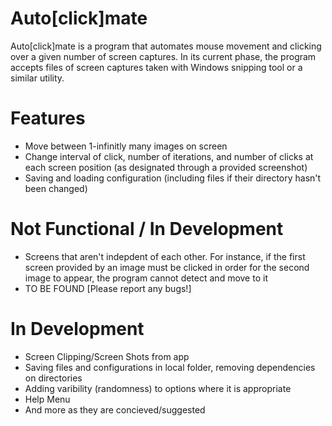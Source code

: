 # Auto[click]mate
Auto[click]mate is a program that automates mouse movement and clicking over a given number of screen captures. In its current phase, the program accepts files of screen captures taken with Windows snipping tool or a similar utility. 

# Features
- Move between 1-infinitly many images on screen
- Change interval of click, number of iterations, and number of clicks at each screen position (as designated through a provided screenshot)
- Saving and loading configuration (including files if their directory hasn't been changed)

# Not Functional / In Development
- Screens that aren't indepdent of each other. For instance, if the first screen provided by an image must be clicked in order for the second image to appear, the program cannot detect and move to it
- TO BE FOUND [Please report any bugs!]

# In Development
- Screen Clipping/Screen Shots from app
- Saving files and configurations in local folder, removing dependencies on directories
- Adding varibility (randomness) to options where it is appropriate
- Help Menu
- And more as they are concieved/suggested
